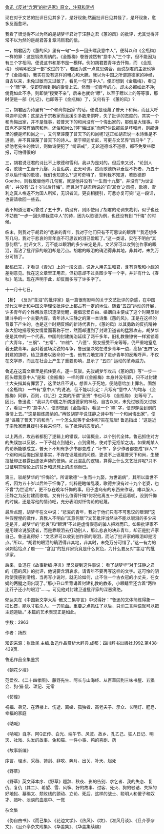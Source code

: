 [鲁迅《反对“含泪”的批评家》原文、注释和赏析](https://www.vrrw.net/wx/9538.html)

现在对于文艺的批评日见其多了，是好现象;然而批评日见其怪了，是坏现象，愈多反而愈坏。

我看了很觉得不以为然的是胡梦华君对于汪静之君《蕙的风》的批评，尤其觉得非常不以为然的是胡君答复章鸿熙君的信。

一，胡君因为《蕙的风》里有一句“一步一回头瞟我意中人”，便科以和《金瓶梅》一样的罪：这是锻炼周纳的。《金瓶梅》卷首诚然有“意中人”三个字，但不能因为有三个字相同，便说这书和那书是一模样。例如胡君要青年去忏悔，而 《金瓶梅》 也明明说是一部“改过的书”，若因为这一点意思偶合，而说胡君的主张也等于《金瓶梅》，我实在没有这样的粗心和大胆。我以为中国之所谓道德家的神经，自古以来，未免过敏而又过敏了，看见一句“意中人”，便即想到《金瓶梅》，看见一个“瞟”字，便即穿凿到别的事情上去。然而一切青年的心，却未必都如此不净;倘竟如此不净，则即使“授受不亲”，后来也就会“瞟”，以至于瞟以上的等等事，那时便是一部《礼记》，也即等于《金瓶梅》了，又何有于 《蕙的风》?

二，胡君因为诗里有“一个和尚悔出家”的话，便说是诬蔑了普天下和尚，而且大呼释迦牟尼佛：这是近于宗教家而且援引多数来恫吓，失了批评的态度的。其实一个和尚悔出家，并不是怪事，若普天下的和尚没有一个悔出家的，那倒是大怪事。中国岂不是常有酒肉和尚，还俗和尚么?非“悔出家”而何?倘说那些是坏和尚，则那诗里的便是坏和尚之一，又何至诬蔑了普天下的和尚呢?这正如胡君说一本诗集是不道德，并不算诬蔑了普天下的诗人。至于释迦牟尼，可更与文艺界“风马牛” 了，据他老先生的教训，则做诗便犯了 “绮语戒”，无论道德或不道德，都不免受些孽报，可怕得很的!

三，胡君说汪君的诗比不上歌德和雪利，我以为是对的。但后来又说，“论到人格，歌德一生而十九娶，为世诟病，正无可讳。然而歌德所以垂世不朽者，乃五十岁以后忏悔的歌德，我们也知道么?”这可奇特了。雪利我不知道，若歌德即Goethe，则我敢替他呼几句冤，就是他并没有“一生而十九娶”，并没有“为世诟病”，并没有“五十岁以后忏悔”。而且对于胡君所说的“自‘耳食’之风盛，歌德，雪利之真人格遂不为国人所知，无识者流，更妄相援引，可悲亦复可笑!”这一段话，也要请收回一些去。

我不知道汪君可曾过了五十岁，倘没有，则即使用了胡君的论调来裁判，似乎也还不妨做“一步一回头瞟我意中人”的诗，因为以歌德为例，也还没有到 “忏悔” 的时候。

临末，则我对于胡君的“悲哀的青年，我对于他们只有不可思议的眼泪!”“我还想多写几句，我对于悲哀的青年底不可思议的泪已盈眶了。”这一类话，实在不明白“其意何居”。批评文艺，万不能以眼泪的多少来定是非。文艺界可以收到创作家的眼泪，而沾了批评家的眼泪却是污点。胡君的眼泪的确洒得非其地，非其时，未免万分可惜了。

起稿已完，才看见《青光》上的一段文章，说近人用先生和君，含有尊敬和小觑的差别意见。我在这文章里正用君，但初意却不过贪图少写一个字，并非有什么《春秋》笔法。现在声明于此，却反而多写了许多字了。

十一月十七日。



【析】 《反对“含泪”的批评家》是一篇很有影响的关于文艺批评的杂感，在中国现代文学史和中国文学理论批评史上都占有一定的地位。随着“五四”运动的开展，许多青年的个性解放意识逐渐觉醒，提倡恋爱自由、婚姻自主便成了这个时期反封建斗争的一个主要内容。青年诗人汪静之的第一本诗集《蕙的风》，正是在这样的背景下产生的，也是这个时期反叛的新诗代表作。《蕙的风》以其勇敢的反抗精神和大胆地描写男女情爱而著称于世，然而却遭到了封建卫道者的猛烈攻击，胡梦华便是其中的一个代表。中国的封建统治延续了两千多年，旧礼教像镣铐一样紧锁着广大青年，“三纲”、“五常”、“四维”、“八德”、男女授受不亲等等，仍严重地窒息着无数青年。面对着这场尖锐的斗争，鲁迅坚决站在进步青年一边，高扬“五四”反封建的旗帜，给卫道者以致命的一击。他有力地支持了进步青年的反叛呼声，不仅在文学界，而且在社会上产生了重要影响，显示了 “五四” 运动的革命威力。

鲁迅在这篇文章里是抓住要点，逐一反驳。先驳胡梦华攻击《蕙的风》写“一步一回头瞟我意中人”是和《金瓶梅》一样的罪 (《金瓶梅》本身并没有罪，只不过封建士大夫指其有罪罢了，这里姑且不说)。想置人于死地，便随意给加上罪名。固然 《金瓶梅》 一书有“意中人”的说法，但不能以此定：凡写有“意中人”的均与 《金瓶梅》同罪，否则，《礼记》之类的所谓“圣贤” 书也可与 《金瓶梅》 划等号了。因此，鲁迅说：“我以为中国之所谓道德家的神经，自古以来，未免过敏而又过敏了，看见一句 ‘意中人’，便即想到《金瓶梅》，看见一个 ‘瞟’ 字，便即穿凿到别的事情上去。”“这是锻炼周纳的。”再驳胡梦华说汪静之诗中有“一个和尚悔出家”，便是“诬蔑了普天下的和尚”。一个怎么就等于全体呢?实在荒唐! 鲁迅指出：“这是近于宗教家而且援引多数来恫吓，失了批评的态度的。”

以上两点，攻击者都犯了逻辑上的错误，以偏概全，以个别代全体。鲁迅抓住对方的失误加以反驳，一下子就点到短处，点到痛处，使对手无招架之功。如果胡某人的论断能够成立，普天下不知有多少书都变成了 “坏书”，多少作者都变成“罪人”?个别和尚后悔出家是事实，不存在诬蔑谁的问题，更说不上诬蔑普天下和尚，生硬拉扯却正暴露出虚张声势的伎俩。如此混乱的逻辑，算得上什么文艺批评呢?只不过证明其理论上的贫乏和思想上的虚弱而已。

第三，驳胡梦华的“忏悔论”。所谓歌德“一生而十九娶，为世诟病”，其所以垂世不朽，因为五十岁以后终于忏悔了。纯粹是瞎编乱凑，歌德并没有过十九个老婆，也不曾“为世诟病”，更不存在晚年忏悔的事。用子虚乌有的东西来作证，难以服人，汪静之为反封建而歌唱，又有什么值得忏悔?何况他离五十岁还远着呢，没到忏悔的时候，还是写他的情诗吧，充分表明对忏悔论的轻蔑。

最后点题，胡梦华在文中说：“悲哀的青年，我对于他们只有不可思议的眼泪!”这种假惺惺的做作，真教人不明白“其意何居”?文艺批评当然决不能以眼泪的多少来定是非，胡梦华的“悲哀”和“眼泪”不过是虚情假意的骗人把戏而已。如果批评家不是用理论说服读者，而是靠眼泪去打动别人，那么悲哀的决非青年，却正是批评家自己。鲁迅说得好：“文艺界可以收到创作家的眼泪，而沾了批评家的眼泪却是污点。”所以，“胡君的眼泪的确洒得非其地，非其时，未免万分可惜了。”这一有力的讽刺恰恰点了题—— “含泪”的批评家究竟是什么货色，为什么要反对“含泪”的批评家。

后来，鲁迅在《故事新编·序言》里又提到这件事说： 看了胡梦华“对于汪静之君的《蕙的风》的批评，他说要含泪哀求，请青年不要再写这样的文字。这可怜的阴险使我感到滑稽，当再写小说时，就无论如何，止不住一个古衣冠的小丈夫，在女娲的两腿之间出现了。”那小丑口里背诵着封建礼教的教条，小眼睛里还含着“两粒比芥子还小的眼泪”……。可见他对封建卫道批评家的深恶痛绝。

郁达夫在《中国新文学大系 ·散文二集导言》中说得好：“鲁迅的文体简练得象一把匕首，能以寸铁杀人，一刀见血。重要之点抓住了以后，只消三言两语就可以把主题道破。” 本篇的艺术表现正是如此。

字数：2963

作者：扬烈

知识来源：张效民 主编.鲁迅作品赏析大辞典.成都：四川辞书出版社.1992.第438-439页.

鲁迅作品全集鉴赏

《朝花夕拾》

范爱农、《二十四孝图》、藤野先生、阿长与山海经、从百草园到三味书屋、五猖会、狗·猫·鼠、琐记、无常

《仿徨》

祝福、弟兄、在酒楼上、伤逝、离婚、孤独者、高老夫子、示众、长明灯、肥皂、幸福的家庭

《呐喊》

《呐喊》自序、阿Q正传、白光、端午节、风波、故乡、孔乙己、狂人日记、明天、社戏、头发的故事、兔和猫、一件小事、鸭的喜剧、药

《故事新编》

序言、理水、采薇、铸剑、非攻、奔月、出关、补天、起死

《野草》

《野草》英文译本序、《野草》题辞、秋夜、影的告别、求乞者、我的失恋、复仇、复仇〔其二〕、希望、雪、风筝、好的故事、过客、死火、狗的驳诘、失掉的好地狱、墓碣文、颓败线的颤动、立论、死后、这样的战士、聪明人和傻子和奴才、腊叶、淡淡的血痕中、一觉

杂文集

《伪自由书》、《而己集》、《花边文学》、《热风》、《坟》、《准风月谈》、《且介亭杂文》、《且介亭杂文附集》、《华盖集》、《华盖集续编》

